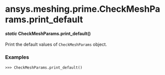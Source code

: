 # ansys.meshing.prime.CheckMeshParams.print_default



#### *static* CheckMeshParams.print_default()

Print the default values of `CheckMeshParams` object.

### Examples

```pycon
>>> CheckMeshParams.print_default()
```

<!-- !! processed by numpydoc !! -->

